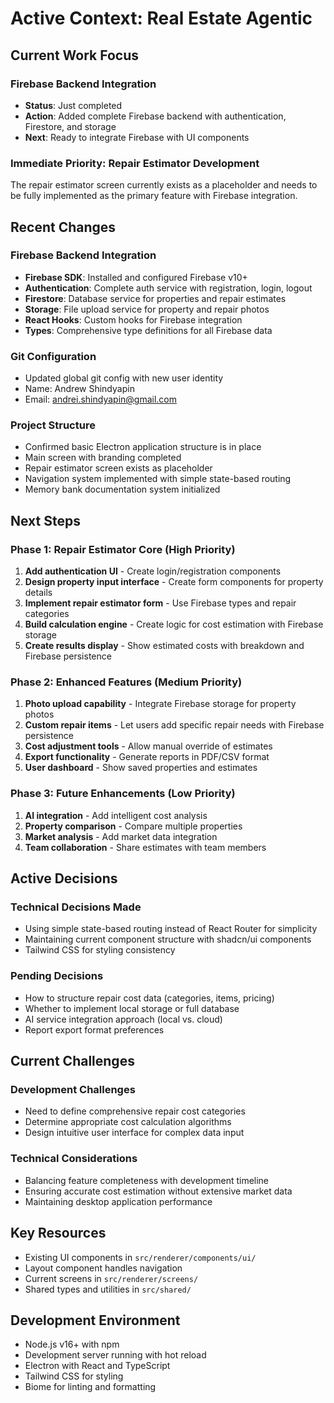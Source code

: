 # Active Context: Real Estate Agentic

## Current Work Focus

### Firebase Backend Integration
- **Status**: Just completed
- **Action**: Added complete Firebase backend with authentication, Firestore, and storage
- **Next**: Ready to integrate Firebase with UI components

### Immediate Priority: Repair Estimator Development
The repair estimator screen currently exists as a placeholder and needs to be fully implemented as the primary feature with Firebase integration.

## Recent Changes

### Firebase Backend Integration
- **Firebase SDK**: Installed and configured Firebase v10+
- **Authentication**: Complete auth service with registration, login, logout
- **Firestore**: Database service for properties and repair estimates
- **Storage**: File upload service for property and repair photos
- **React Hooks**: Custom hooks for Firebase integration
- **Types**: Comprehensive type definitions for all Firebase data

### Git Configuration
- Updated global git config with new user identity
- Name: Andrew Shindyapin
- Email: andrei.shindyapin@gmail.com

### Project Structure
- Confirmed basic Electron application structure is in place
- Main screen with branding completed
- Repair estimator screen exists as placeholder
- Navigation system implemented with simple state-based routing
- Memory bank documentation system initialized

## Next Steps

### Phase 1: Repair Estimator Core (High Priority)
1. **Add authentication UI** - Create login/registration components
2. **Design property input interface** - Create form components for property details
3. **Implement repair estimator form** - Use Firebase types and repair categories
4. **Build calculation engine** - Create logic for cost estimation with Firebase storage
5. **Create results display** - Show estimated costs with breakdown and Firebase persistence

### Phase 2: Enhanced Features (Medium Priority)
1. **Photo upload capability** - Integrate Firebase storage for property photos
2. **Custom repair items** - Let users add specific repair needs with Firebase persistence
3. **Cost adjustment tools** - Allow manual override of estimates
4. **Export functionality** - Generate reports in PDF/CSV format
5. **User dashboard** - Show saved properties and estimates

### Phase 3: Future Enhancements (Low Priority)
1. **AI integration** - Add intelligent cost analysis
2. **Property comparison** - Compare multiple properties
3. **Market analysis** - Add market data integration
4. **Team collaboration** - Share estimates with team members

## Active Decisions

### Technical Decisions Made
- Using simple state-based routing instead of React Router for simplicity
- Maintaining current component structure with shadcn/ui components
- Tailwind CSS for styling consistency

### Pending Decisions
- How to structure repair cost data (categories, items, pricing)
- Whether to implement local storage or full database
- AI service integration approach (local vs. cloud)
- Report export format preferences

## Current Challenges

### Development Challenges
- Need to define comprehensive repair cost categories
- Determine appropriate cost calculation algorithms
- Design intuitive user interface for complex data input

### Technical Considerations
- Balancing feature completeness with development timeline
- Ensuring accurate cost estimation without extensive market data
- Maintaining desktop application performance

## Key Resources
- Existing UI components in `src/renderer/components/ui/`
- Layout component handles navigation
- Current screens in `src/renderer/screens/`
- Shared types and utilities in `src/shared/`

## Development Environment
- Node.js v16+ with npm
- Development server running with hot reload
- Electron with React and TypeScript
- Tailwind CSS for styling
- Biome for linting and formatting 